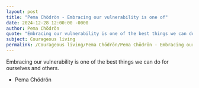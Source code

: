 ```yaml
---
layout: post
title: "Pema Chödrön - Embracing our vulnerability is one of"
date: 2024-12-28 12:00:00 -0000
author: Pema Chödrön
quote: "Embracing our vulnerability is one of the best things we can do for ourselves and others."
subject: Courageous living
permalink: /Courageous living/Pema Chödrön/Pema Chödrön - Embracing our vulnerability is one of
---
```


Embracing our vulnerability is one of the best things we can do for ourselves and others.

- Pema Chödrön
